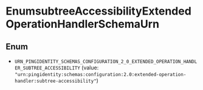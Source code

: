 

# EnumsubtreeAccessibilityExtendedOperationHandlerSchemaUrn

## Enum


* `URN_PINGIDENTITY_SCHEMAS_CONFIGURATION_2_0_EXTENDED_OPERATION_HANDLER_SUBTREE_ACCESSIBILITY` (value: `"urn:pingidentity:schemas:configuration:2.0:extended-operation-handler:subtree-accessibility"`)



